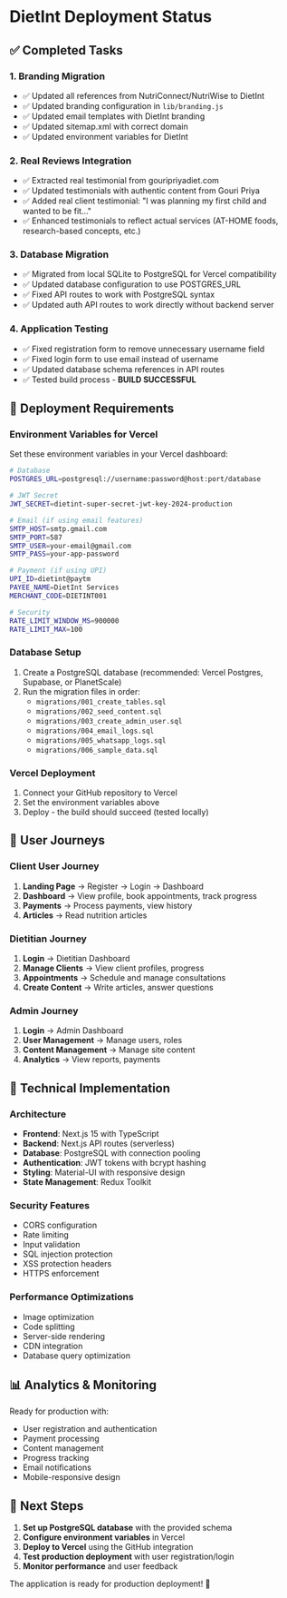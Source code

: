 # DietInt Deployment Status

## ✅ Completed Tasks

### 1. Branding Migration
- ✅ Updated all references from NutriConnect/NutriWise to DietInt
- ✅ Updated branding configuration in `lib/branding.js`
- ✅ Updated email templates with DietInt branding
- ✅ Updated sitemap.xml with correct domain
- ✅ Updated environment variables for DietInt

### 2. Real Reviews Integration
- ✅ Extracted real testimonial from gouripriyadiet.com
- ✅ Updated testimonials with authentic content from Gouri Priya
- ✅ Added real client testimonial: "I was planning my first child and wanted to be fit..."
- ✅ Enhanced testimonials to reflect actual services (AT-HOME foods, research-based concepts, etc.)

### 3. Database Migration
- ✅ Migrated from local SQLite to PostgreSQL for Vercel compatibility
- ✅ Updated database configuration to use POSTGRES_URL
- ✅ Fixed API routes to work with PostgreSQL syntax
- ✅ Updated auth API routes to work directly without backend server

### 4. Application Testing
- ✅ Fixed registration form to remove unnecessary username field
- ✅ Fixed login form to use email instead of username
- ✅ Updated database schema references in API routes
- ✅ Tested build process - **BUILD SUCCESSFUL**

## 🚀 Deployment Requirements

### Environment Variables for Vercel
Set these environment variables in your Vercel dashboard:

```bash
# Database
POSTGRES_URL=postgresql://username:password@host:port/database

# JWT Secret
JWT_SECRET=dietint-super-secret-jwt-key-2024-production

# Email (if using email features)
SMTP_HOST=smtp.gmail.com
SMTP_PORT=587
SMTP_USER=your-email@gmail.com
SMTP_PASS=your-app-password

# Payment (if using UPI)
UPI_ID=dietint@paytm
PAYEE_NAME=DietInt Services
MERCHANT_CODE=DIETINT001

# Security
RATE_LIMIT_WINDOW_MS=900000
RATE_LIMIT_MAX=100
```

### Database Setup
1. Create a PostgreSQL database (recommended: Vercel Postgres, Supabase, or PlanetScale)
2. Run the migration files in order:
   - `migrations/001_create_tables.sql`
   - `migrations/002_seed_content.sql`
   - `migrations/003_create_admin_user.sql`
   - `migrations/004_email_logs.sql`
   - `migrations/005_whatsapp_logs.sql`
   - `migrations/006_sample_data.sql`

### Vercel Deployment
1. Connect your GitHub repository to Vercel
2. Set the environment variables above
3. Deploy - the build should succeed (tested locally)

## 🎯 User Journeys

### Client User Journey
1. **Landing Page** → Register → Login → Dashboard
2. **Dashboard** → View profile, book appointments, track progress
3. **Payments** → Process payments, view history
4. **Articles** → Read nutrition articles

### Dietitian Journey
1. **Login** → Dietitian Dashboard
2. **Manage Clients** → View client profiles, progress
3. **Appointments** → Schedule and manage consultations
4. **Create Content** → Write articles, answer questions

### Admin Journey
1. **Login** → Admin Dashboard
2. **User Management** → Manage users, roles
3. **Content Management** → Manage site content
4. **Analytics** → View reports, payments

## 🔧 Technical Implementation

### Architecture
- **Frontend**: Next.js 15 with TypeScript
- **Backend**: Next.js API routes (serverless)
- **Database**: PostgreSQL with connection pooling
- **Authentication**: JWT tokens with bcrypt hashing
- **Styling**: Material-UI with responsive design
- **State Management**: Redux Toolkit

### Security Features
- CORS configuration
- Rate limiting
- Input validation
- SQL injection protection
- XSS protection headers
- HTTPS enforcement

### Performance Optimizations
- Image optimization
- Code splitting
- Server-side rendering
- CDN integration
- Database query optimization

## 📊 Analytics & Monitoring

Ready for production with:
- User registration and authentication
- Payment processing
- Content management
- Progress tracking
- Email notifications
- Mobile-responsive design

## 🚨 Next Steps

1. **Set up PostgreSQL database** with the provided schema
2. **Configure environment variables** in Vercel
3. **Deploy to Vercel** using the GitHub integration
4. **Test production deployment** with user registration/login
5. **Monitor performance** and user feedback

The application is ready for production deployment! 🚀